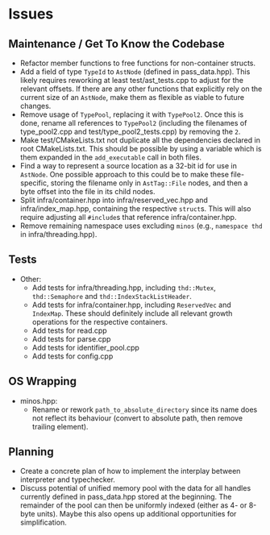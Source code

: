 # Issues

## Maintenance / Get To Know the Codebase

- Refactor member functions to free functions for non-container structs.
- Add a field of type `TypeId` to `AstNode` (defined in pass_data.hpp).
  This likely requires reworking at least test/ast_tests.cpp to adjust for the
  relevant offsets. If there are any other functions that explicitly rely on
  the current size of an `AstNode`, make them as flexible as viable to future
  changes.
- Remove usage of `TypePool`, replacing it with `TypePool2`. Once this is done,
  rename all references to `TypePool2` (including the filenames of
  type_pool2.cpp and test/type_pool2_tests.cpp) by removing the `2`.
- Make test/CMakeLists.txt not duplicate all the dependencies declared in root
  CMakeLists.txt. This should be possible by using a variable which is them
  expanded in the `add_executable` call in both files.
- Find a way to represent a source location as a 32-bit id for use in `AstNode`.
  One possible approach to this could be to make these file-specific, storing
  the filename only in `AstTag::File` nodes, and then a byte offset into the
  file in its child nodes.
- Split infra/container.hpp into infra/reserved_vec.hpp and
  infra/index_map.hpp, containing the respective `struct`s. This will also
  require adjusting all `#include`s that reference infra/container.hpp.
- Remove remaining namespace uses excluding `minos` (e.g., `namespace thd` in
  infra/threading.hpp).


## Tests

- Other:
  - Add tests for infra/threading.hpp, including `thd::Mutex`, `thd::Semaphore`
    and `thd::IndexStackListHeader`.
  - Add tests for infra/container.hpp, including `ReservedVec` and `IndexMap`.
    These should definitely include all relevant growth operations for the
	respective containers.
  - Add tests for read.cpp
  - Add tests for parse.cpp
  - Add tests for identifier_pool.cpp
  - Add tests for config.cpp


## OS Wrapping

- minos.hpp:
  - Rename or rework `path_to_absolute_directory` since its name does not
    reflect its behaviour (convert to absolute path, then remove trailing
    element).


## Planning

- Create a concrete plan of how to implement the interplay between interpreter
  and typechecker.
- Discuss potential of unified memory pool with the data for all handles
  currently defined in pass_data.hpp stored at the beginning. The remainder of
  the pool can then be uniformly indexed (either as 4- or 8-byte units).
  Maybe this also opens up additional opportunities for simplification.
